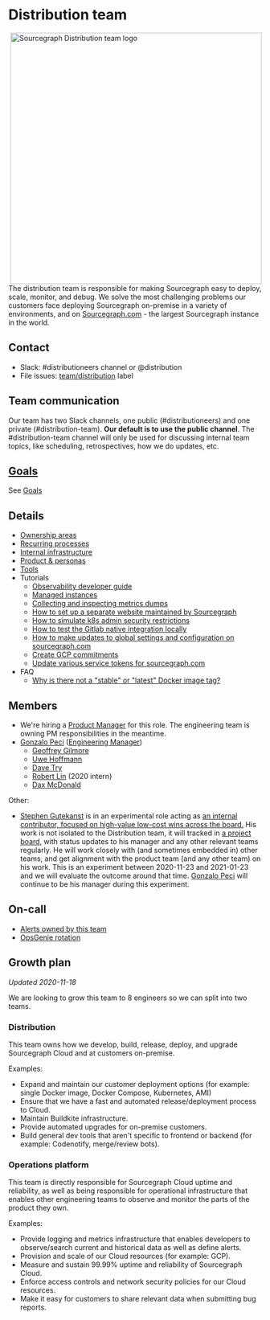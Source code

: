 # Distribution team

<img align="right" src="https://user-images.githubusercontent.com/3173176/92966535-955f2380-f42c-11ea-8723-2aa60c55b2db.png" height="500px" alt="Sourcegraph Distribution team logo"></img>

The distribution team is responsible for making Sourcegraph easy to deploy, scale, monitor, and debug. We solve the most challenging problems our customers face deploying Sourcegraph on-premise in a variety of environments, and on [Sourcegraph.com](https://sourcegraph.com/search) - the largest Sourcegraph instance in the world.

## Contact

- Slack: #distributioneers channel or @distribution
- File issues: [team/distribution](https://github.com/sourcegraph/sourcegraph/issues/new?labels=team/distribution) label

## Team communication

Our team has two Slack channels, one public (#distributioneers) and one private (#distribution-team). **Our default is to use the public channel**. The #distribution-team channel will only be used for discussing internal team topics, like scheduling, retrospectives, how we do updates, etc.

## [Goals](goals.md)

See [Goals](goals.md)

## Details

- [Ownership areas](ownership_areas.md)
- [Recurring processes](recurring_processes.md)
- [Internal infrastructure](internal_infrastructure.md)
- [Product & personas](product.md)
- [Tools](tools/index.md)
- Tutorials
  - [Observability developer guide](../observability/index.md)
  - [Managed instances](managed/index.md)
  - [Collecting and inspecting metrics dumps](metrics_dumps.md)
  - [How to set up a separate website maintained by Sourcegraph](separate_website.md)
  - [How to simulate k8s admin security restrictions](k8s_admin_custom_policy.md)
  - [How to test the Gitlab native integration locally](gitlab_native_local.md)
  - [How to make updates to global settings and configuration on sourcegraph.com](update_sourcegraph_website.md)
  - [Create GCP commitments](gcp.md#committed-use-discounts)
  - [Update various service tokens for sourcegraph.com](tokens.md)
- FAQ
  - [Why is there not a "stable" or "latest" Docker image tag?](faq.md#why-is-there-not-a-stable-or-latest-docker-image-tag)

## Members

- We're hiring a [Product Manager](../../product/roles/product_manager.md) for this role. The engineering team is owning PM responsibilities in the meantime.
- [Gonzalo Peci](../../../company/team/index.md#gonzalo-peci-hehim) ([Engineering Manager](../roles.md#engineering-manager))
  - [Geoffrey Gilmore](../../../company/team/index.md#geoffrey-gilmore)
  - [Uwe Hoffmann](../../../company/team/index.md#uwe-hoffmann)
  - [Dave Try](../../../company/team/index.md#dave-try)
  - [Robert Lin](../../../company/team/index.md#robert-lin) (2020 intern)
  - [Dax McDonald](../../../company/team/index.md#dax-mcdonald-he-him)

Other:

- [Stephen Gutekanst](../../../company/team/index.md#stephen-gutekanst) is in an experimental role acting as [an internal contributor, focused on high-value low-cost wins across the board.](https://docs.google.com/document/d/18c9dVjw5MuvOMHahCFQQPAVsp1vRdFDDI_7hmo5MWyQ/edit) His work is not isolated to the Distribution team, it will tracked in [a project board](https://github.com/orgs/sourcegraph/projects/106), with status updates to his manager and any other relevant teams regularly. He will work closely with (and sometimes embedded in) other teams, and get alignment with the product team (and any other team) on his work. This is an experiment between 2020-11-23 and 2021-01-23 and we will evaluate the outcome around that time. [Gonzalo Peci](../../../company/team/index.md#gonzalo-peci-hehim) will continue to be his manager during this experiment.

## On-call

- [Alerts owned by this team](https://sourcegraph.com/search?q=repo:%5Egithub.com/sourcegraph/sourcegraph%24+file:monitoring/.*+%7B:%5B_%5D%2C+Owner:+ObservableOwnerDistribution%2C+:%5B_%5D%7D+OR+%28:%5B_%5D%2C+ObservableOwnerDistribution%29+count:1000&patternType=structural)
- [OpsGenie rotation](https://sourcegraph.app.opsgenie.com/teams/dashboard/aa59eba4-9b34-45ea-9515-c4dab4cbdac9/main)

## Growth plan

_Updated 2020-11-18_

We are looking to grow this team to 8 engineers so we can split into two teams.

<!-- TODO(@nick): Does it actually make sense to grow and divide here? -->

### Distribution

This team owns how we develop, build, release, deploy, and upgrade Sourcegraph Cloud and at customers on-premise.

Examples:

- Expand and maintain our customer deployment options (for example: single Docker image, Docker Compose, Kubernetes, AMI)
- Ensure that we have a fast and automated release/deployment process to Cloud.
- Maintain Buildkite infrastructure.
- Provide automated upgrades for on-premise customers.
- Build general dev tools that aren't specific to frontend or backend (for example: Codenotify, merge/review bots). <!-- TODO(@nick): should this be under the operations team? -->

### Operations platform

This team is directly responsible for Sourcegraph Cloud uptime and reliability, as well as being responsible for operational infrastructure that enables other engineering teams to observe and monitor the parts of the product they own.

Examples:

- Provide logging and metrics infrastructure that enables developers to observe/search current and historical data as well as define alerts.
- Provision and scale of our Cloud resources (for example: GCP).
- Measure and sustain 99.99% uptime and reliability of Sourcegraph Cloud.
- Enforce access controls and network security policies for our Cloud resources.
- Make it easy for customers to share relevant data when submitting bug reports.
